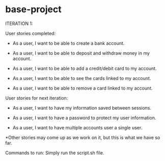 # base-project

ITERATION 1:

  User stories completed:
  
   - As a user, I want to be able to create a bank account.
    
   - As a user, I want to be able to deposit and withdraw money in my account.
    
   - As a user, I want to be able to add a credit/debit card to my account.
    
   - As a user, I want to be able to see the cards linked to my account.
    
   - As a user, I want to be able to remove a card linked to my account.


  User stories for next iteration:
  
   - As a user, I want to have my information saved between sessions.
    
   - As a user, I want to have a password to protect my user information.
    
   - As a user, I want to have multiple accounts user a single user.
    
  *Other stories may come up as we work on it, but this is what we have so far.


  Commands to run:
    Simply run the script.sh file.

